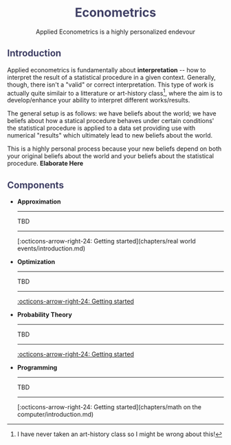 <h1 style="text-align: center;color:#404065;font-weight:bold;">Econometrics</h1>

<p style="text-align: center;">Applied Econometrics is a highly personalized endevour</p>


<h2 style="text-align: left;color:#404065;font-weight:bold;">Introduction</h2>

Applied econometrics is fundamentally about **interpretation** -- how to interpret the result of a statistical procedure in a given context. Generally, though, there isn't a "valid" or correct interpretation. This type of work is actually quite similair to a litterature or art-history class[^1], where the aim is to develop/enhance your ability to interpret different works/results. 

The general setup is as follows: we have beliefs about the world; we have beliefs about how a statical procedure behaves under certain conditions' the statistical procedure is applied to a data set providing use with numerical "results" which ultimately lead to new beliefs about the world. 

This is a highly personal process because your new beliefs depend on both your original beliefs about the world and your beliefs about the statistical procedure. **Elaborate Here**

<h2 style="text-align: left;color:#404065;font-weight:bold;">Components</h2>

<div class="grid cards" markdown>

-   __Approximation__

    ---

    TBD

    ---
    [:octicons-arrow-right-24: Getting started](chapters/real world events/introduction.md)

-   __Optimization__

    ---

    TBD

    ---
    [:octicons-arrow-right-24: Getting started](chapters/optimization/introduction.md)

-   __Probability Theory__

    ---

    TBD

    ---
    [:octicons-arrow-right-24: Getting started](chapters/Uncertainty/introduction.md)


-   __Programming__

    ---

    TBD
    
    ---
    [:octicons-arrow-right-24: Getting started](chapters/math on the computer/introduction.md)

</div>

[^1]: I have never taken an art-history class so I might be wrong about this! 

